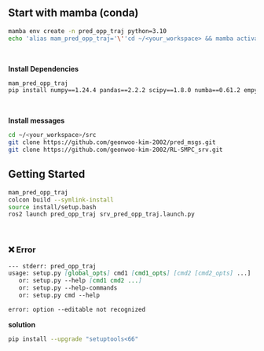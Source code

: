 ## Start with mamba (conda)
```bash
mamba env create -n pred_opp_traj python=3.10
echo 'alias mam_pred_opp_traj='\''cd ~/<your_workspace> && mamba activate pred_opp_traj && export PYTHONPATH="/home/<your_name>/miniforge3/envs/pred_opp_traj/lib/python3.10/site-packages:$PYTHONPATH" && export PYTHONPATH=$PYTHONPATH:/home/<your_name>/<your_workspace>/src/pred_opp_traj'\''' >> ~/.bashrc

```
</br>

**Install Dependencies**
```bash
mam_pred_opp_traj
pip install numpy==1.24.4 pandas==2.2.2 scipy==1.8.0 numba==0.61.2 empy==3.3.4 catkin_pkg==1.0.0 lark==1.1.1 scikit-learn==1.5.2
```
</br>

**Install messages**
```bash
cd ~/<your_workspace>/src
git clone https://github.com/geonwoo-kim-2002/pred_msgs.git
git clone https://github.com/geonwoo-kim-2002/RL-SMPC_srv.git
```

## Getting Started
```bash
mam_pred_opp_traj
colcon build --symlink-install
source install/setup.bash
ros2 launch pred_opp_traj srv_pred_opp_traj.launch.py
```
</br>

### ❌ Error
```md
--- stderr: pred_opp_traj
usage: setup.py [global_opts] cmd1 [cmd1_opts] [cmd2 [cmd2_opts] ...]
   or: setup.py --help [cmd1 cmd2 ...]
   or: setup.py --help-commands
   or: setup.py cmd --help

error: option --editable not recognized
```
**solution**
```bash
pip install --upgrade "setuptools<66"
```